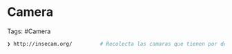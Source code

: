 # Camera

Tags: #Camera 

```bash 
❯ http://insecam.org/         # Recolecta las camaras que tienen por defecto las passwds
```